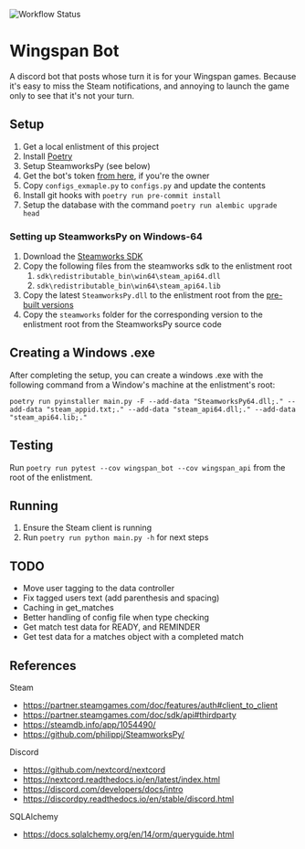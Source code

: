 ![Workflow Status](https://github.com/stcase/Wingspan/actions/workflows/run-tests.yml/badge.svg)

# Wingspan Bot

A discord bot that posts whose turn it is for your Wingspan games.
Because it's easy to miss the Steam notifications, and annoying to launch the game only to see that it's not your turn.

## Setup
1. Get a local enlistment of this project
2. Install [Poetry](https://python-poetry.org/)
3. Setup SteamworksPy (see below)
4. Get the bot's token [from here](https://discord.com/developers/applications/), if you're the owner
5. Copy `configs_exmaple.py` to `configs.py` and update the contents
6. Install git hooks with `poetry run pre-commit install`
7. Setup the database with the command `poetry run alembic upgrade head`

### Setting up SteamworksPy on Windows-64
1. Download the [Steamworks SDK](https://partner.steamgames.com/)
2. Copy the following files from the steamworks sdk to the enlistment root
   1. `sdk\redistributable_bin\win64\steam_api64.dll`
   2. `sdk\redistributable_bin\win64\steam_api64.lib`
3. Copy the latest `SteamworksPy.dll` to the enlistment root from the
   [pre-built versions](https://github.com/philippj/SteamworksPy/releases)
4. Copy the `steamworks` folder for the corresponding version to the enlistment root from the SteamworksPy source code

## Creating a Windows .exe

After completing the setup, you can create a windows .exe with the following command
from a Window's machine at the enlistment's root:
```commandline
poetry run pyinstaller main.py -F --add-data "SteamworksPy64.dll;." --add-data "steam_appid.txt;." --add-data "steam_api64.dll;." --add-data "steam_api64.lib;."
```

## Testing

Run `poetry run pytest --cov wingspan_bot --cov wingspan_api` from the root of the enlistment.

## Running

1. Ensure the Steam client is running
2. Run `poetry run python main.py -h` for next steps

## TODO

- Move user tagging to the data controller
- Fix tagged users text (add parenthesis and spacing)
- Caching in get_matches
- Better handling of config file when type checking
- Get match test data for READY, and REMINDER
- Get test data for a matches object with a completed match

## References
Steam
- https://partner.steamgames.com/doc/features/auth#client_to_client
- https://partner.steamgames.com/doc/sdk/api#thirdparty
- https://steamdb.info/app/1054490/
- https://github.com/philippj/SteamworksPy/

Discord
- https://github.com/nextcord/nextcord
- https://nextcord.readthedocs.io/en/latest/index.html
- https://discord.com/developers/docs/intro
- https://discordpy.readthedocs.io/en/stable/discord.html

SQLAlchemy
- https://docs.sqlalchemy.org/en/14/orm/queryguide.html
